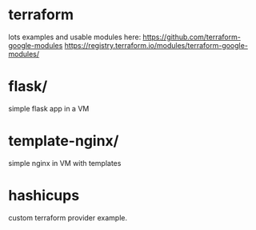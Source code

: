 # terraform

lots examples and usable modules here:
https://github.com/terraform-google-modules
https://registry.terraform.io/modules/terraform-google-modules/


# flask/

simple flask app in a VM

# template-nginx/

simple nginx in VM with templates

# hashicups

custom terraform provider example.
